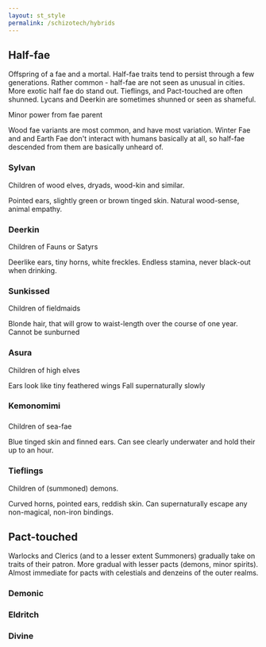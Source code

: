 ```yaml
---
layout: st_style
permalink: /schizotech/hybrids
---
```


## Half-fae

Offspring of a fae and a mortal. Half-fae traits tend to persist through a few generations. Rather common - half-fae are not seen as unusual in cities. 
More exotic half fae do stand out. Tieflings, and Pact-touched are often shunned. Lycans and Deerkin are sometimes shunned or seen as shameful.

Minor power from fae parent

Wood fae variants are most common, and have most variation. 
Winter Fae and and Earth Fae don't interact with humans basically at all, so half-fae descended from them are basically unheard of.

### Sylvan

Children of wood elves, dryads, wood-kin and similar.

Pointed ears, slightly green or brown tinged skin.
Natural wood-sense, animal empathy.

### Deerkin

Children of Fauns or Satyrs

Deerlike ears, tiny horns, white freckles.
Endless stamina, never black-out when drinking.

### Sunkissed

Children of fieldmaids

Blonde hair, that will grow to waist-length over the course of one year.
Cannot be sunburned

### Asura

Children of high elves

Ears look like tiny feathered wings
Fall supernaturally slowly

### Kemonomimi


###

Children of sea-fae

Blue tinged skin and finned ears.
Can see clearly underwater and hold their up to an hour.


### Tieflings 

Children of (summoned) demons.

Curved horns, pointed ears, reddish skin.
Can supernaturally escape any non-magical, non-iron bindings.

## Pact-touched

Warlocks and Clerics (and to a lesser extent Summoners) gradually take on traits of their patron. More gradual with lesser pacts (demons, minor spirits). 
Almost immediate for pacts with celestials and denzeins of the outer realms.

### Demonic

### Eldritch

### Divine